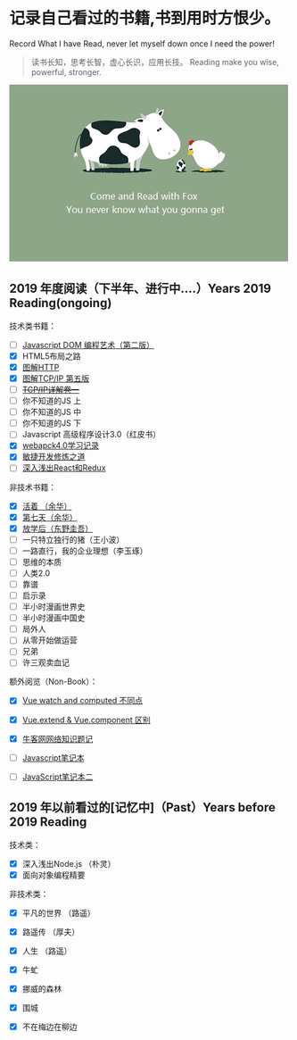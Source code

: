 # 记录自己看过的书籍,书到用时方恨少。
 Record What I have Read, never let myself down once I need the power!
> 读书长知，思考长智，虚心长识，应用长技。
> Reading make you wise, powerful, stronger.

![reading](https://raw.githubusercontent.com/forrestyuan/Reading-Book/master/assets/reading.jpg)
## 2019 年度阅读（下半年、进行中....）Years 2019 Reading(ongoing)

技术类书籍：
- [ ] [Javascript DOM 编程艺术（第二版）](https://github.com/forrestyuan/Reading-Book/tree/master/note/javascriptDOM编程艺术.md)
- [x] HTML5布局之路
- [x] [图解HTTP](https://github.com/forrestyuan/Reading-Book/tree/master/note/图解HTTP.md)
- [x] [图解TCP/IP 第五版](https://github.com/forrestyuan/Reading-Book/tree/master/note/图解TCP_IP第五版.md)
- [ ] ~~[TCP/IP详解卷一](https://github.com/forrestyuan/Reading-Book/tree/master/note/TCP_IP详解卷一.md)~~
- [ ] 你不知道的JS 上
- [ ] 你不知道的JS 中
- [ ] 你不知道的JS 下
- [ ] Javascript 高级程序设计3.0（红皮书）
- [x] [webapck4.0学习记录](https://github.com/forrestyuan/Reading-Book/tree/master/note/Webpack4.0.md)
- [x] [敏捷开发修炼之道](https://github.com/forrestyuan/Reading-Book/tree/master/note/敏捷开发修炼之道.md)
- [ ] [深入浅出React和Redux](https://github.com/forrestyuan/Reading-Book/tree/master/note/深入浅出React和Redux.md)

非技术书籍：

- [x] [活着 （余华）](https://github.com/forrestyuan/Reading-Book/tree/master/note/活着.md)
- [X] [第七天（余华）](https://github.com/forrestyuan/Reading-Book/tree/master/note/第七天.md)
- [x] [放学后（东野圭吾）](https://github.com/forrestyuan/Reading-Book/tree/master/note/放学后.md)
- [ ] 一只特立独行的猪（王小波）
- [ ] 一路直行，我的企业理想（李玉琢）
- [ ] 思维的本质
- [ ] 人类2.0
- [ ] 靠谱
- [ ] 启示录
- [ ] 半小时漫画世界史
- [ ] 半小时漫画中国史
- [ ] 局外人
- [ ] 从零开始做运营
- [ ] 兄弟
- [ ] 许三观卖血记

额外阅览（Non-Book）：
- [x] [Vue watch and computed 不同点](https://github.com/forrestyuan/Reading-Book/tree/master/note/Vue%20watch%20and%20computed%20不同点.md)
- [x] [Vue.extend & Vue.component 区别](https://github.com/forrestyuan/Reading-Book/tree/master/note/VEVC.md)
- [x] [牛客网网络知识题记](https://github.com/forrestyuan/Reading-Book/tree/master/note/牛客网做题笔记.md)
- [ ] [Javascript笔记本](https://github.com/forrestyuan/Reading-Book/blob/master/note/Javascript%20%E7%AC%94%E8%AE%B0%E6%9C%AC%EF%BC%88%E4%B8%80%EF%BC%89.md)
- [ ] [JavaScript笔记本二](https://github.com/forrestyuan/Reading-Book/tree/master/note/javascript%20笔记本二.md)



## 2019 年以前看过的[记忆中]（Past）Years before 2019 Reading

技术类：

- [x] 深入浅出Node.js （朴灵）
- [x] 面向对象编程精要 

非技术类：

- [x] 平凡的世界 （路遥）
- [x] 路遥传 （厚夫）
- [x] 人生 （路遥）
- [x] 牛虻
- [x] 挪威的森林
- [x] 围城
- [x] 不在梅边在柳边

